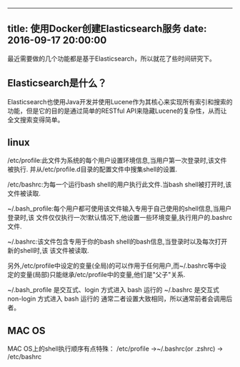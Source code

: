 
---
title: 使用Docker创建Elasticsearch服务
date: 2016-09-17 20:00:00
---

最近需要做的几个功能都是基于Elasticsearch，所以就花了些时间研究下。

## Elasticsearch是什么？

Elasticsearch也使用Java开发并使用Lucene作为其核心来实现所有索引和搜索的功能，但是它的目的是通过简单的RESTful API来隐藏Lucene的复杂性，从而让全文搜索变得简单。


## linux
/etc/profile:此文件为系统的每个用户设置环境信息,当用户第一次登录时,该文件被执行. 并从/etc/profile.d目录的配置文件中搜集shell的设置. 

/etc/bashrc:为每一个运行bash shell的用户执行此文件.当bash shell被打开时,该文件被读取. 

\~/.bash\_profile:每个用户都可使用该文件输入专用于自己使用的shell信息,当用户登录时,该 文件仅仅执行一次!默认情况下,他设置一些环境变量,执行用户的.bashrc文件. 

\~/.bashrc:该文件包含专用于你的bash shell的bash信息,当登录时以及每次打开新的shell时,该 该文件被读取. 

另外,/etc/profile中设定的变量(全局)的可以作用于任何用户,而\~/.bashrc等中设定的变量(局部)只能继承/etc/profile中的变量,他们是"父子"关系. 

\~/.bash\_profile 是交互式、login 方式进入 bash 运行的 
\~/.bashrc 是交互式 non-login 方式进入 bash 运行的 
通常二者设置大致相同，所以通常前者会调用后者。 



## MAC OS

MAC OS上的shell执行顺序有点特殊：
/etc/profile -\>\~/.bashrc(or .zshrc) -\> /etc/bashrc
















